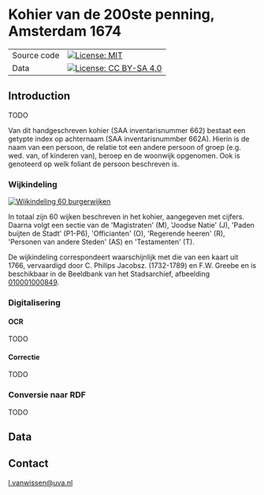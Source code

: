 # Kohier van de 200ste penning, Amsterdam 1674

|             |                                                                                                                                                   |
| ----------- | ------------------------------------------------------------------------------------------------------------------------------------------------- |
| Source code | [![License: MIT](https://img.shields.io/badge/License-MIT-yellow.svg)](https://opensource.org/licenses/MIT)                                       |
| Data        | [![License: CC BY-SA 4.0](https://img.shields.io/badge/License-CC%20BY--SA%204.0-lightgrey.svg)](https://creativecommons.org/licenses/by-sa/4.0/) |


## Introduction

TODO

Van dit handgeschreven kohier (SAA inventarisnummer 662) bestaat een getypte index op achternaam (SAA inventarisnummber 662A). Hierin is de naam van een persoon, de relatie tot een andere persoon of groep (e.g. wed. van, of kinderen van), beroep en de woonwijk opgenomen. Ook is genoteerd op welk foliant de persoon beschreven is. 



### Wijkindeling
[![Wijkindeling 60 burgerwijken](https://images.memorix.nl/ams/thumb/250x250/b4b5cd12-031d-bc79-9c07-b6028472026b.jpg)](https://beeldbank.amsterdam.nl/afbeelding/010001000849)

In totaal zijn 60 wijken beschreven in het kohier, aangegeven met cijfers. Daarna volgt een sectie van de 'Magistraten' (M), 'Joodse Natie' (J), 'Paden buijten de Stadt' (P1-P6), 'Officianten' (O), 'Regerende heeren' (R), 'Personen van andere Steden' (AS) en 'Testamenten' (T). 

De wijkindeling correspondeert waarschijnlijk met die van een kaart uit 1766, vervaardigd door C. Philips Jacobsz. (1732-1789) en F.W. Greebe en is beschikbaar in de Beeldbank van het Stadsarchief, afbeelding [010001000849](https://beeldbank.amsterdam.nl/afbeelding/010001000849). 

### Digitalisering

#### OCR

TODO

#### Correctie

TODO

### Conversie naar RDF

TODO

## Data

## Contact

[l.vanwissen@uva.nl](mailto:l.vanwissen@uva.nl)







